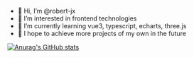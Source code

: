 - 👋 Hi, I’m @robert-jx
- 👀 I’m interested in frontend technologies
- 🌱 I’m currently learning vue3, typescript, echarts, three.js
- 💞️ I hope to achieve more projects of my own in the future

[![Anurag's GitHub stats](https://github-readme-stats.vercel.app/api?username=robert-jx)](https://github.com/anuraghazra/github-readme-stats)

<!---
robert-jx/robert-jx is a ✨ special ✨ repository because its `README.md` (this file) appears on your GitHub profile.
You can click the Preview link to take a look at your changes.
--->
